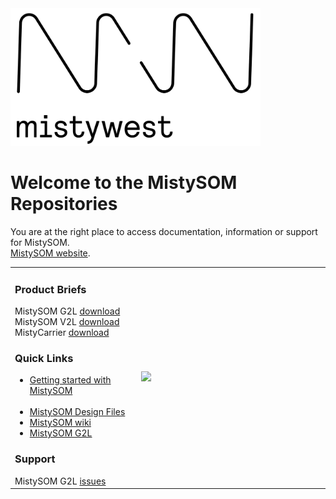 <img src="https://github.com/MistySOM/wiki/raw/master/files/img/2018_MistyWest_LogoCombo_FINAL_RGB.png" alt="MistyWest" width="400"/>

# Welcome to the MistySOM Repositories

You are at the right place to access documentation, information or support for MistySOM.<br/>
<a href="https://mistywest.com/mistysom">MistySOM website</a>.
<table cellspacing="0" cellpadding="0">
<tr>
<td width="40%">

<h3>Product Briefs</h3>

MistySOM G2L <a href="https://www.mistywest.com/wp-content/uploads/2022/11/MistySOM-MW-G2L-1-Product-Brief.pdf" >download</a><br/>
MistySOM V2L <a href="https://www.mistywest.com/wp-content/uploads/2022/11/MistySOM-MW-V2L-Product-Brief.pdf" >download</a><br/>
MistyCarrier <a href="https://www.mistywest.com/wp-content/uploads/2022/11/MistyCarrier-MW-V2L-G2L-I-WWB-V0-Product-Brief.pdf" >download</a><br/>

<h3>Quick Links</h3>

- <a href="https://github.com/MistySOM/wiki/blob/master/GettingStarted.md">Getting started with MistySOM</a><br/><br/>
- <a href="https://github.com/MistySOM/wiki/blob/master/content/DesignFiles.md">MistySOM Design Files</a><br/>
- <a href="https://github.com/MistySOM/wiki/">MistySOM wiki</a><br/>
- <a href="https://github.com/MistySOM/rzg2l">MistySOM G2L</a><br/>

<h3>Support</h3>
MistySOM G2L <a href="https://github.com/MistySOM/rzg2l/issues">issues</a><br/>

</td>
<td width="100%">
<img decoding="async" style="width: 100%;" src="https://www.mistywest.com/wp-content/uploads/2022/11/MistySOM-Carrier-board-v1.172.png">
</td>
</tr>
</table>

